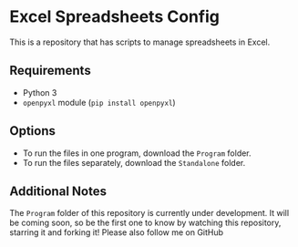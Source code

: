 # Excel Spreadsheets Config
This is a repository that has scripts to manage spreadsheets in Excel.

## Requirements

- Python 3
- `openpyxl` module (```pip install openpyxl```)

## Options

- To run the files in one program, download the `Program` folder.
- To run the files separately, download the `Standalone` folder.

## Additional Notes

The `Program` folder of this repository is currently under development. It will be coming soon, so be the first one to know by watching this repository, starring it and forking it! Please also follow me on GitHub